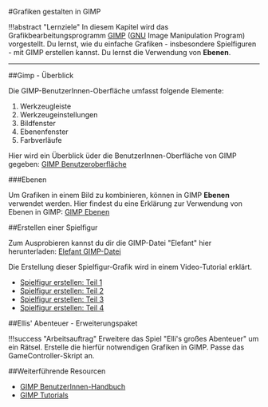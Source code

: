 #Grafiken gestalten in GIMP

!!!abstract "Lernziele"
    In diesem Kapitel wird das Grafikbearbeitungsprogramm [GIMP](https://de.wikipedia.org/wiki/GIMP) ([GNU](https://de.wikipedia.org/wiki/GNU-Projekt) Image Manipulation Program) vorgestellt. Du lernst, wie du einfache Grafiken - insbesondere Spielfiguren - mit GIMP erstellen kannst. Du lernst die Verwendung von **Ebenen**.

----

##Gimp - Überblick

Die GIMP-BenutzerInnen-Oberfläche umfasst folgende Elemente:

1. Werkzeugleiste
2. Werkzeugeinstellungen
3. Bildfenster
4. Ebenenfenster
5. Farbverläufe

Hier wird ein Überblick üder die BenutzerInnen-Oberfläche von GIMP gegeben: [GIMP Benutzeroberfläche](https://docs.gimp.org/de/gimp-concepts-main-windows.html)

###Ebenen

Um Grafiken in einem Bild zu kombinieren, können in GIMP **Ebenen** verwendet werden.
Hier findest du eine Erklärung zur Verwendung von Ebenen in GIMP: [GIMP Ebenen](https://gimp-werkstatt.de/ebenen.php)


##Erstellen einer Spielfigur

Zum Ausprobieren kannst du dir die GIMP-Datei "Elefant" hier herunterladen: [Elefant GIMP-Datei](img/elefant.xcf)

Die Erstellung dieser Spielfigur-Grafik wird in einem Video-Tutorial erklärt.

* [Spielfigur erstellen: Teil 1](https://youtu.be/C1rcqXZEk7M)
* [Spielfigur erstellen: Teil 2](https://youtu.be/IW_M9dNenrE)
* [Spielfigur erstellen: Teil 3](https://www.youtube.com/watch?v=Qedi32KdSZo)
* [Spielfigur erstellen: Teil 4](https://www.youtube.com/watch?v=bNsFNWxXt_0)



##Ellis' Abenteuer - Erweiterungspaket

!!!success "Arbeitsauftrag"
    Erweitere das Spiel "Elli's großes Abenteuer" um ein Rätsel. Erstelle die hierfür notwendigen Grafiken in GIMP. Passe das GameController-Skript an.


##Weiterführende Resourcen

* [GIMP BenutzerInnen-Handbuch](https://docs.gimp.org/de)
* [GIMP Tutorials](https://www.saxoprint.de/blog/tutorials/gimp/)